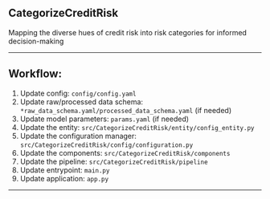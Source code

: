 ## CategorizeCreditRisk
Mapping the diverse hues of credit risk into risk categories for informed decision-making

------------------------------------------------------------------------------------------------------------------------
## Workflow:
1. Update config: `config/config.yaml`
2. Update raw/processed data schema: `*raw_data_schema.yaml/processed_data_schema.yaml` (if needed)
3. Update model parameters: `params.yaml` (if needed)
4. Update the entity: `src/CategorizeCreditRisk/entity/config_entity.py`
5. Update the configuration manager: `src/CategorizeCreditRisk/config/configuration.py`
6. Update the components: `src/CategorizeCreditRisk/components`
7. Update the pipeline: `src/CategorizeCreditRisk/pipeline`
8. Update entrypoint: `main.py`
9. Update application: `app.py`

------------------------------------------------------------------------------------------------------------------------
